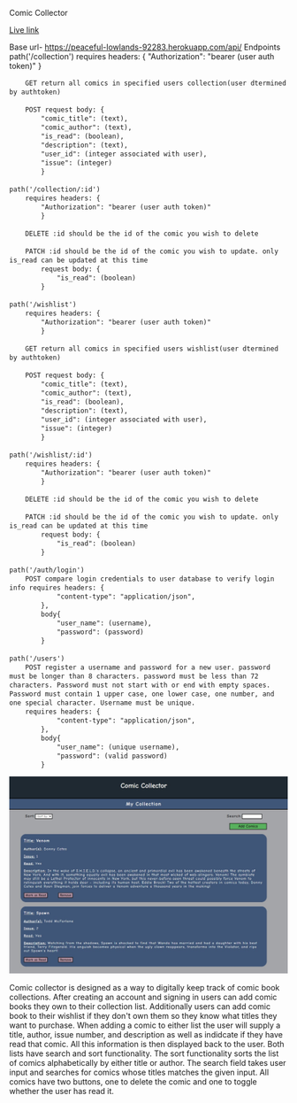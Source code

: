 <!-- Title -->
Comic Collector

<!-- Link to live app -->
[Live link](https://comic-collector.vercel.app/)

<!-- Api Documentation -->
Base url- https://peaceful-lowlands-92283.herokuapp.com/api/
Endpoints
    path('/collection')
        requires headers: { 
            "Authorization": "bearer (user auth token)" 
            }
        
        GET return all comics in specified users collection(user dtermined by authtoken)
        
        POST request body: { 
            "comic_title": (text), 
            "comic_author": (text), 
            "is_read": (boolean), 
            "description": (text), 
            "user_id": (integer associated with user), 
            "issue": (integer)
            }

    path('/collection/:id')
        requires headers: { 
            "Authorization": "bearer (user auth token)" 
            }

        DELETE :id should be the id of the comic you wish to delete

        PATCH :id should be the id of the comic you wish to update. only is_read can be updated at this time
            request body: {
                "is_read": (boolean)
            }

    path('/wishlist')
        requires headers: { 
            "Authorization": "bearer (user auth token)" 
            }
        
        GET return all comics in specified users wishlist(user dtermined by authtoken)
        
        POST request body: { 
            "comic_title": (text), 
            "comic_author": (text), 
            "is_read": (boolean), 
            "description": (text), 
            "user_id": (integer associated with user), 
            "issue": (integer)
            }

    path('/wishlist/:id')
        requires headers: { 
            "Authorization": "bearer (user auth token)" 
            }

        DELETE :id should be the id of the comic you wish to delete

        PATCH :id should be the id of the comic you wish to update. only is_read can be updated at this time
            request body: {
                "is_read": (boolean)
            }

    path('/auth/login')
        POST compare login credentials to user database to verify login info requires headers: {
                "content-type": "application/json",
            },
            body{
                "user_name": (username),
                "password": (password)
            }

    path('/users')
        POST register a username and password for a new user. password must be longer than 8 characters. password must be less than 72 characters. Password must not start with or end with empty spaces. Password must contain 1 upper case, one lower case, one number, and one special character. Username must be unique.
        requires headers: {
                "content-type": "application/json",
            },
            body{
                "user_name": (unique username),
                "password": (valid password)
            }
<!-- Screenshots -->
![Alt text](https://github.com/jdoliverr/comic-collector/blob/master/public/images/ex-comic-collection.jpg?raw=true)

<!-- Summary -->
Comic collector is designed as a way to digitally keep track of comic book collections. After creating an account and signing in users can add comic books they own to their collection list. Additionally users can add comic book to their wishlist if they don't own them so they know what titles they want to purchase. When adding a comic to either list the user will supply a title, author, issue number, and description as well as indidcate if they have read that comic. All this information is then displayed back to the user. Both lists have search and sort functionality. The sort functionality sorts the list of comics alphabetically by either title or author. The search field takes user input and searches for comics whose titles matches the given input. All comics have two buttons, one to delete the comic and one to toggle whether the user has read it.  